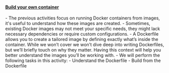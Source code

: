 <h4 id="spots"><a href="#spots">Build your own container</a></h4>
- The previous activities focus on running Docker containers from images, it's useful to understand how these images are created.  
- Sometimes, existing Docker images may not meet your specific needs, they might lack necessary dependencies or require custom configurations. 
- A Dockerfile allows you to create a tailored image by defining exactly what’s inside the container. While we won’t cover we won’t dive deep into writing Dockerfiles, but we’ll briefly touch on why they matter. Having this context will help you better understand the images you’ll be working with. 
- We will perform the following tasks in this activity:
    - Understand the Dockerfile
    - Build from the Dockerfile




